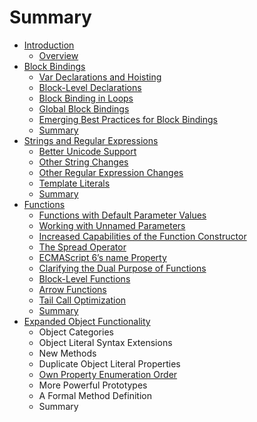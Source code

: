 # Summary

* [Introduction](README.md)
  * [Overview](overview.md)
* [Block Bindings](chapter1.md)
  * [Var Declarations and Hoisting](chapter1/var-declarations-and-hoisting.md)
  * [Block-Level Declarations](chapter1/block-level-declarations.md)
  * [Block Binding in Loops](chapter1/block-binding-in-loops.md)
  * [Global Block Bindings](chapter1/global-block-bindings.md)
  * [Emerging Best Practices for Block Bindings](chapter1/emerging-best-practices-for-block-bindings.md)
  * [Summary](chapter1/summary.md)
* [Strings and Regular Expressions](regular-expressions.md)
  * [Better Unicode Support](regular-expressions/better-unicode-support.md)
  * [Other String Changes](regular-expressions/other-string-changes.md)
  * [Other Regular Expression Changes](regular-expressions/other-regular-expression-changes.md)
  * [Template Literals](regular-expressions/template-literals.md)
  * [Summary](regular-expressions/summary.md)
* [Functions](functions.md)
  * [Functions with Default Parameter Values](functions/functions-with-default-parameter-values.md)
  * [Working with Unnamed Parameters](functions/unnamed-parameters-in-ecmascript-5.md)
  * [Increased Capabilities of the Function Constructor](functions/increased-capabilities-of-the-function-constructor.md)
  * [The Spread Operator](functions/the-spread-operator.md)
  * [ECMAScript 6’s name Property](functions/ecmascript-6s-name-property.md)
  * [Clarifying the Dual Purpose of Functions](functions/clarifying-the-dual-purpose-of-functions.md)
  * [Block-Level Functions](functions/block-level-functions.md)
  * [Arrow Functions](functions/arrow-functions.md)
  * [Tail Call Optimization](functions/tail-call-optimization.md)
  * [Summary](functions/summary.md)
* [Expanded Object Functionality](expanded-object-functionality.md)
  * Object Categories
  * Object Literal Syntax Extensions
  * New Methods
  * Duplicate Object Literal Properties
  * [Own Property Enumeration Order](expanded-object-functionality/own-property-enumeration-order.md)
  * More Powerful Prototypes
  * A Formal Method Definition
  * Summary

